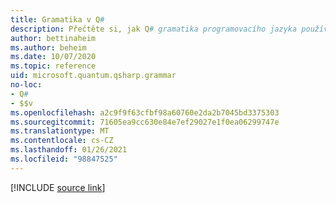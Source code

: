 ```yaml
---
title: Gramatika v Q#
description: Přečtěte si, jak Q# gramatika programovacího jazyka používá akce a sémantické predikáty.
author: bettinaheim
ms.author: beheim
ms.date: 10/07/2020
ms.topic: reference
uid: microsoft.quantum.qsharp.grammar
no-loc:
- Q#
- $$v
ms.openlocfilehash: a2c9f9f63cfbf98a60760e2da2b7045bd3375303
ms.sourcegitcommit: 71605ea9cc630e84e7ef29027e1f0ea06299747e
ms.translationtype: MT
ms.contentlocale: cs-CZ
ms.lasthandoff: 01/26/2021
ms.locfileid: "98847525"
---
```

<!---
# Grammar in Q#
-->

[!INCLUDE [source link](~/includes/qsharp-language/Specifications/Language/5_Grammar/readme.md)]

